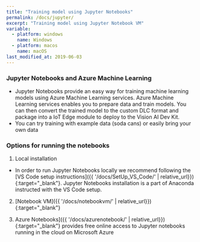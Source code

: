 ```yaml
---
title: "Training model using Jupyter Notebooks"
permalink: /docs/jupyter/
excerpt: "Training model using Jupyter Notebook VM"
variable:
  - platform: windows
    name: Windows
  - platform: macos
    name: macOS
last_modified_at: 2019-06-03
---
```


### Jupyter Notebooks and Azure Machine Learning

- Jupyter Notebooks provide an easy way for training machine learning models using Azure Machine Learning services. Azure Machine Learning services enables you to prepare data and train models. You can then convert the trained model to the custom DLC format and package into a IoT Edge module to deploy to the Vision AI Dev Kit.
- You can try training with example data (soda cans) or easily bring your own data

### Options for running the notebooks

1) Local installation
 - In order to run Jupyter Notebooks locally we recommend following the [VS Code setup instructions]({{ '/docs/SetUp_VS_Code/' | relative_url}}){:target="_blank"}. Jupyter Notebooks installation is a part of Anaconda instructed with the VS Code setup. 

2) [Notebook VM]({{ '/docs/notebookvm/' | relative_url}}){:target="_blank"}

3) Azure Notebooks]({{ '/docs/azurenotebook/' | relative_url}}){:target="_blank"} provides free online access to Jupyter notebooks running in the cloud on Microsoft Azure



